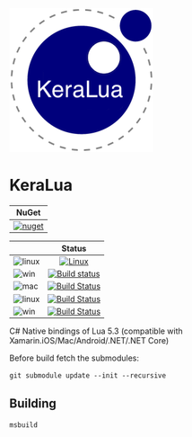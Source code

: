[![Logo](https://raw.githubusercontent.com/NLua/KeraLua/master/KeraLua.png)]()

KeraLua
=======


| NuGet |
| ------|
|[![nuget](https://badgen.net/nuget/v/KeraLua?icon=nuget)](https://www.nuget.org/packages/KeraLua)|

|  | Status | 
| :------ | :------: | 
|![linux](https://badgen.net/badge//Ubuntu%20Linux%20x64?icon=travis&color=orange)   | [![Linux](https://travis-ci.org/NLua/KeraLua.svg?branch=master)](https://travis-ci.org/NLua/KeraLua) |
| ![win](https://badgen.net/badge//Windows?icon=windows&color=blue) | [![Build status](https://ci.appveyor.com/api/projects/status/jkqcy9m9k35jwolx?svg=true)](https://ci.appveyor.com/project/viniciusjarina/keralua)|
| ![mac](https://badgen.net/badge//macOS,iOS,tvOS?icon=apple&color=purple&list=1) | [![Build Status](https://dev.azure.com/NLua/NLua/_apis/build/status/NLua-KeraLua.Mac?branchName=master)](https://dev.azure.com/NLua/NLua/_build/latest?definitionId=2&branchName=master) |
|![linux](https://badgen.net/badge//Ubuntu%20Linux%20x64?icon=terminal&color=orange)  | [![Build Status](https://dev.azure.com/NLua/NLua/_apis/build/status/NLua-KeraLua.Linux?branchName=master)](https://dev.azure.com/NLua/NLua/_build/latest?definitionId=3&branchName=master) |
|![win](https://badgen.net/badge//Windows,.NET%20Core?icon=windows&list=1) | [![Build Status](https://dev.azure.com/NLua/NLua/_apis/build/status/NLua-KeraLua.Windows?branchName=master)](https://dev.azure.com/NLua/NLua/_build/latest?definitionId=4&branchName=master) |


C# Native bindings of Lua 5.3 (compatible with Xamarin.iOS/Mac/Android/.NET/.NET Core) 

Before build fetch the submodules:

	git submodule update --init --recursive


Building
---------

	msbuild



